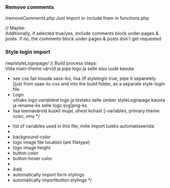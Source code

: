 ### Remove comments

/removeComments.php Just import or include them in functions.php

// Maybe:  
Additionally, if selected true/yes, include comments block under pages & posts. if no, the comments block under pages & posts don´t get requested

### Style login import

/wp/styleLoginpage/ // Build process steps:  
Võta main-theme värvid ja pipe logo ja selle sisu uude kasuta

-   see css fail muuda sass-iks, lisa (if stylelogin true, pipe it separately [just from saas-to-css and into the build folder, as a separate style-login file
-   Logo.  
    võtaks logo variablest logo ja tõstaks selle ümber styleLoginpage kausta ja rename-ks selle logo.svg|png-ks
-   lisa teemavärvid kuskil mujal, ühest kohast [-variables, primary theme color, vms \*/

*   list of variables used in this file, mille import tuleks automatiseerida:
*
*   background-color
*   logo image file location (ant filetype)
*   logo image height
*   button color
*   button-hover color
*
*   Add:
*   automatically import form stylings
*   automatically importbutton stylings \*/
